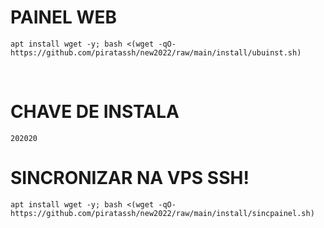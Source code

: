 # PAINEL WEB

```
apt install wget -y; bash <(wget -qO- https://github.com/piratassh/new2022/raw/main/install/ubuinst.sh)
```
</br>

# CHAVE DE INSTALA
```
202020
```

# SINCRONIZAR NA VPS SSH!
```
apt install wget -y; bash <(wget -qO- https://github.com/piratassh/new2022/raw/main/install/sincpainel.sh)
```

```

```
